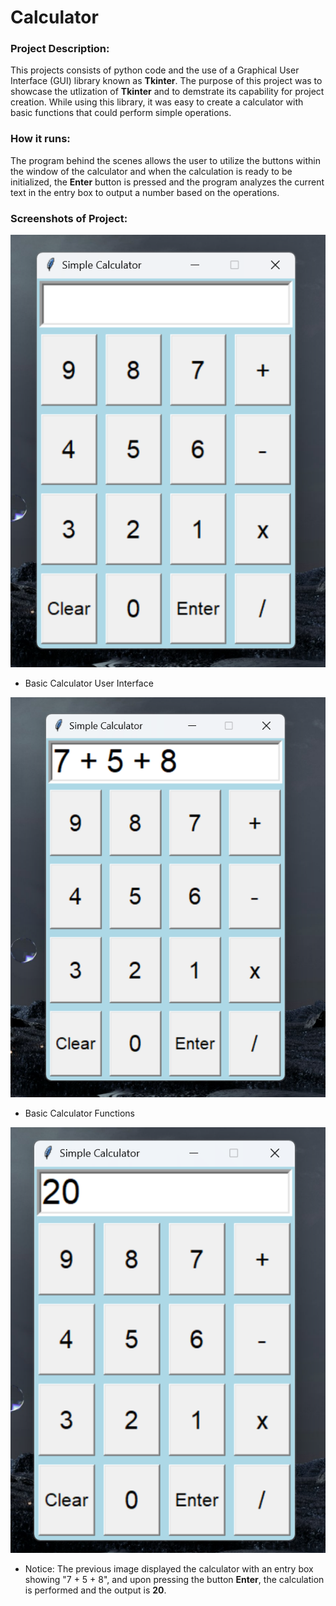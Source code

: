 # Calculator

### Project Description:
This projects consists of python code and the use of a Graphical User Interface (GUI) library known as __Tkinter__. The purpose of this project was to showcase the utlization of __Tkinter__ and to demstrate its capability for project creation. While using this library, it was easy to create a calculator with basic functions that could perform simple operations.

### How it runs:
The program behind the scenes allows the user to utilize the buttons within the window of the calculator and when the calculation is ready to be initialized, the __Enter__ button is pressed and the program analyzes the current text in the entry box to output a number based on the operations.

### Screenshots of Project:
![Basic Calculator User Interface](Simple_Calculator_Interface.png)
- Basic Calculator User Interface

![Basic Calculator Math](Simple_Math.png)
- Basic Calculator Functions

![Basic Calculator Math Calculation](Simple_Math_Calculation.png)
- Notice: The previous image displayed the calculator with an entry box showing "7 + 5 + 8", and upon pressing the button __Enter__, the calculation is performed and the output is __20__. 

